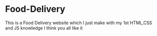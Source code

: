 # Food-Delivery
This is a Food Delivery website which I just make with my 1st HTML,CSS and JS knowledge I think you all like it
